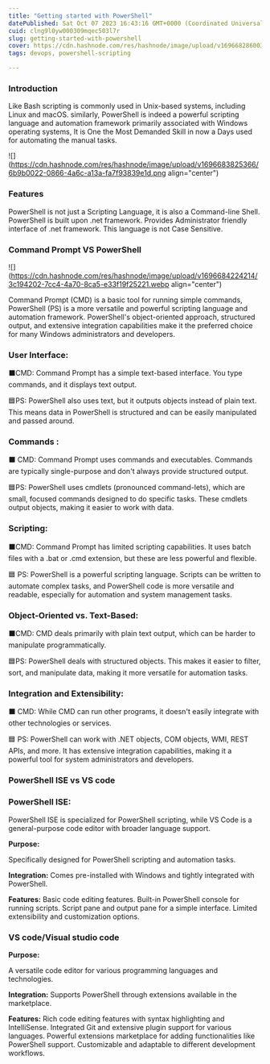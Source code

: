 ```yaml
---
title: "Getting started with PowerShell"
datePublished: Sat Oct 07 2023 16:43:16 GMT+0000 (Coordinated Universal Time)
cuid: clng9l0yw000309mqec503l7r
slug: getting-started-with-powershell
cover: https://cdn.hashnode.com/res/hashnode/image/upload/v1696682860035/a8381fd6-e9d9-4176-88ad-88a8d738d875.jpeg
tags: devops, powershell-scripting

---
```


### Introduction

Like Bash scripting is commonly used in Unix-based systems, including Linux and macOS. similarly, PowerShell is indeed a powerful scripting language and automation framework primarily associated with Windows operating systems, It is One the Most Demanded Skill in now a Days used for automating the manual tasks.

![](https://cdn.hashnode.com/res/hashnode/image/upload/v1696683825366/6b9b0022-0866-4a6c-a13a-fa7f93839e1d.png align="center")

### Features

PowerShell is not just a Scripting Language, it is also a Command-line Shell. PowerShell is built upon .net framework. Provides Administrator friendly interface of .net framework. This language is not Case Sensitive.

### Command Prompt VS PowerShell

![](https://cdn.hashnode.com/res/hashnode/image/upload/v1696684224214/3c194202-7cc4-4a70-8ca5-e33f19f25221.webp align="center")

Command Prompt (CMD) is a basic tool for running simple commands, PowerShell (PS) is a more versatile and powerful scripting language and automation framework. PowerShell's object-oriented approach, structured output, and extensive integration capabilities make it the preferred choice for many Windows administrators and developers.

### User Interface:

⬛CMD: Command Prompt has a simple text-based interface. You type commands, and it displays text output.

🟦PS: PowerShell also uses text, but it outputs objects instead of plain text. This means data in PowerShell is structured and can be easily manipulated and passed around.

### Commands :

⬛ CMD: Command Prompt uses commands and executables. Commands are typically single-purpose and don't always provide structured output.

🟦PS: PowerShell uses cmdlets (pronounced command-lets), which are small, focused commands designed to do specific tasks. These cmdlets output objects, making it easier to work with data.

### Scripting:

⬛CMD: Command Prompt has limited scripting capabilities. It uses batch files with a .bat or .cmd extension, but these are less powerful and flexible.

🟦 PS: PowerShell is a powerful scripting language. Scripts can be written to automate complex tasks, and PowerShell code is more versatile and readable, especially for automation and system management tasks.

### Object-Oriented vs. Text-Based:

⬛CMD: CMD deals primarily with plain text output, which can be harder to manipulate programmatically.

🟦PS: PowerShell deals with structured objects. This makes it easier to filter, sort, and manipulate data, making it more versatile for automation tasks.

### Integration and Extensibility:

⬛ CMD: While CMD can run other programs, it doesn't easily integrate with other technologies or services.

🟦 PS: PowerShell can work with .NET objects, COM objects, WMI, REST APIs, and more. It has extensive integration capabilities, making it a powerful tool for system administrators and developers.

### PowerShell ISE vs VS code

### PowerShell ISE:

PowerShell ISE is specialized for PowerShell scripting, while VS Code is a general-purpose code editor with broader language support.

**Purpose:**

Specifically designed for PowerShell scripting and automation tasks.

**Integration:** Comes pre-installed with Windows and tightly integrated with PowerShell.

**Features:** Basic code editing features. Built-in PowerShell console for running scripts. Script pane and output pane for a simple interface. Limited extensibility and customization options.

### VS code/Visual studio code

**Purpose:**

A versatile code editor for various programming languages and technologies.

**Integration:** Supports PowerShell through extensions available in the marketplace.

**Features:** Rich code editing features with syntax highlighting and IntelliSense. Integrated Git and extensive plugin support for various languages. Powerful extensions marketplace for adding functionalities like PowerShell support. Customizable and adaptable to different development workflows.